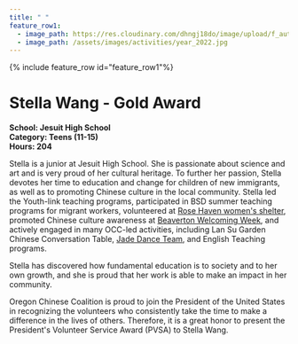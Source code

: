 ```yaml
---
title: " "
feature_row1:
  - image_path: https://res.cloudinary.com/dhngj18do/image/upload/f_auto,q_auto/v1/images/pvsa/2022_Stella_Wang
  - image_path: /assets/images/activities/year_2022.jpg
---
```


{% include feature_row id="feature_row1"%}

# Stella Wang - Gold Award

**School: Jesuit High School**  
**Category: Teens (11-15)**  
**Hours: 204**  

Stella is a junior at Jesuit High School. She is passionate about science and art and is very proud of her cultural heritage. To further her passion, Stella devotes her time to education and change for children of new immigrants, as well as to promoting Chinese culture in the local community. Stella led the Youth-link teaching programs, participated in BSD summer teaching programs for migrant workers, volunteered at [Rose Haven women's shelter](https://rosehaven.org/), promoted Chinese culture awareness at [Beaverton Welcoming Week](https://www.beavertonoregon.gov/406/Welcoming-Week), and actively engaged in many OCC-led activities, including Lan Su Garden Chinese Conversation Table, [Jade Dance Team](https://pdxchinese.org/youthdance/), and English Teaching programs.  

Stella has discovered how fundamental education is to society and to her own growth, and she is proud that her work is able to make an impact in her community.

Oregon Chinese Coalition is proud to join the President of the United States in recognizing the volunteers who consistently take the time to make a difference in the lives of others. Therefore, it is a great honor to present the President's Volunteer Service Award (PVSA) to Stella Wang.
